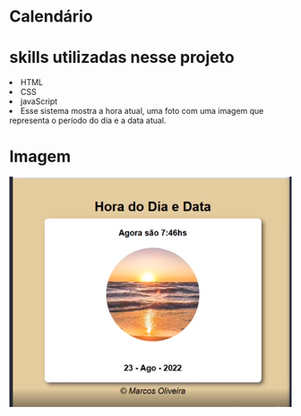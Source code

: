 # Calendário

# skills utilizadas nesse projeto
<li>HTML</li>
<li>CSS</li>
<li>javaScript</li>

<li>Esse sistema mostra a hora atual, uma foto com uma imagem que representa o período do dia e a data atual.</li>

# Imagem
![imagem](./img/calendario.png)
